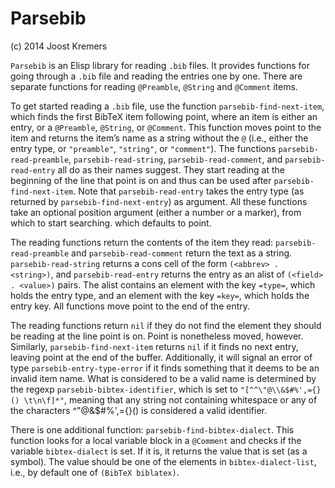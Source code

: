 Parsebib
=======

(c) 2014 Joost Kremers

`Parsebib` is an Elisp library for reading `.bib` files. It provides functions for going through a `.bib` file and reading the entries one by one. There are separate functions for reading `@Preamble`, `@String` and `@Comment` items.

To get started reading a `.bib` file, use the function `parsebib-find-next-item`, which finds the first BibTeX item following point, where an item is either an entry, or a `@Preamble`, `@String`, or `@Comment`. This function moves point to the item and returns the item’s name as a string without the `@` (i.e., either the entry type, or `"preamble"`, `"string"`, or `"comment"`). The functions `parsebib-read-preamble`, `parsebib-read-string`, `parsebib-read-comment`, and `parsebib-read-entry` all do as their names suggest. They start reading at the beginning of the line that point is on and thus can be used after `parsebib-find-next-item`. Note that `parsebib-read-entry` takes the entry type (as returned by `parsebib-find-next-entry`) as argument. All these functions take an optional position argument (either a number or a marker), from which to start searching. which defaults to point.

The reading functions return the contents of the item they read: `parsebib-read-preamble` and `parsebib-read-comment` return the text as a string. `parsebib-read-string` returns a cons cell of the form `(<abbrev> . <string>)`, and `parsebib-read-entry` returns the entry as an alist of `(<field> . <value>)` pairs. The alist contains an element with the key `=type=`, which holds the entry type, and an element with the key `=key=`, which holds the entry key. All functions move point to the end of the entry.

The reading functions return `nil` if they do not find the element they should be reading at the line point is on. Point is nonetheless moved, however. Similarly, `parsebib-find-next-item` returns `nil` if it finds no next entry, leaving point at the end of the buffer. Additionally, it will signal an error of type `parsebib-entry-type-error` if it finds something that it deems to be an invalid item name. What is considered to be a valid name is determined by the regexp `parsebib-bibtex-identifier`, which is set to `"[^^\"@\\&$#%',={}() \t\n\f]*"`, meaning that any string not containing whitespace or any of the characters ^"@\&$#%',={}() is considered a valid identifier.

There is one additional function: `parsebib-find-bibtex-dialect`. This function looks for a local variable block in a `@Comment` and checks if the variable `bibtex-dialect` is set. If it is, it returns the value that is set (as a symbol). The value should be one of the elements in `bibtex-dialect-list`, i.e., by default one of `(BibTeX biblatex)`.

